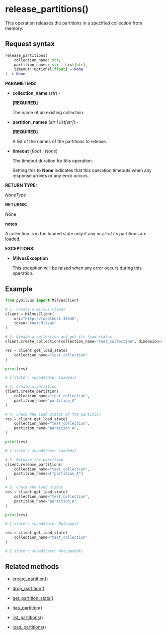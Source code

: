 # release_partitions()

This operation releases the partitions in a specified collection from memory. 

## Request syntax

```python
release_partitions(
    collection_name: str,
    partition_names: str | List[str],
    timeout: Optional[float] = None
) -> None
```

**PARAMETERS:**

- **collection_name** (*str*) -

    **[REQUIRED]**

    The name of an existing collection.

- **partition_names** (*str | list[str]*) -

    **[REQUIRED]**

    A list of the names of the partitions to release.

- **timeout** (*float* | *None*)  

    The timeout duration for this operation. 

    Setting this to **None** indicates that this operation timeouts when any response arrives or any error occurs.

**RETURN TYPE:**

*NoneType*

**RETURNS:**

None

<div class="admonition note">

<p><b>notes</b></p>

<p>A collection is in the loaded state only if any or all of its partitions are loaded.</p>

</div>

**EXCEPTIONS:**

- **MilvusException**

    This exception will be raised when any error occurs during this operation.

## Example

```python
from pymilvus import MilvusClient

# 1. Create a milvus client
client = MilvusClient(
    uri="http://localhost:19530",
    token="root:Milvus"
)

# 2. Create a collection and get its load status
client.create_collection(collection_name="test_collection", dimension=5)

res = client.get_load_state(
    collection_name="test_collection"
)

print(res)

# {'state': <LoadState: Loaded>}

# 3. Create a partition
client.create_partition(
    collection_name="test_collection", 
    partition_name="partition_A"
)

# 4. Check the load status of the partition
res = client.get_load_state(
    collection_name="test_collection",
    partition_name="partition_A",
)

print(res)

# {'state': <LoadState: Loaded>}

# 5. Release the partition
client.release_partitions( 
    collection_name="test_collection",
    partition_names=["partition_A"]
)

# 6. Check the load status
res = client.get_load_state(
    collection_name="test_collection",
    partition_name="partition_A"
)

print(res)

# {'state': <LoadState: NotLoad>}

res = client.get_load_state(
    collection_name="test_collection"
)

# {'state': <LoadState: NotLoaded>}   
```

## Related methods

- [create_partition()](create_partition.md)  

- [drop_partition()](drop_partition.md)

- [get_partition_stats()](get_partition_stats.md)

- [has_partition()](has_partition.md)

- [list_partitions()](list_partitions.md)

- [load_partitions()](load_partitions.md)

